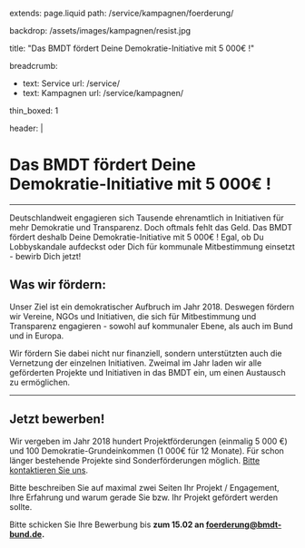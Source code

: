 extends: page.liquid
path: /service/kampagnen/foerderung/

backdrop: /assets/images/kampagnen/resist.jpg

title: "Das BMDT fördert Deine Demokratie-Initiative mit 5&nbsp;000€ !"

breadcrumb:
 - text: Service
   url: /service/
 - text: Kampagnen
   url: /service/kampagnen/

thin_boxed: 1

header: |
    <h1>Das BMDT fördert Deine Demokratie-Initiative mit 5&nbsp;000€ !</h1>


---
Deutschlandweit engagieren sich Tausende ehrenamtlich in Initiativen für mehr Demokratie und Transparenz. Doch oftmals fehlt das Geld. Das BMDT fördert deshalb Deine Demokratie-Initiative mit 5&nbsp;000€ ! Egal, ob Du Lobbyskandale aufdeckst oder Dich für kommunale Mitbestimmung einsetzt - bewirb Dich jetzt!

## Was wir fördern:

Unser Ziel ist ein demokratischer Aufbruch im Jahr 2018. Deswegen fördern wir Vereine, NGOs und Initiativen, die sich für Mitbestimmung und Transparenz engagieren - sowohl auf kommunaler Ebene, als auch im Bund und in Europa.

Wir fördern Sie dabei nicht nur finanziell, sondern unterstützten auch die Vernetzung der einzelnen Initiativen. Zweimal im Jahr laden wir alle geförderten Projekte und Initiativen in das BMDT ein, um einen Austausch zu ermöglichen.

---

## Jetzt bewerben!

Wir vergeben im Jahr 2018 hundert Projektförderungen (einmalig 5&nbsp;000 €) und 100 Demokratie-Grundeinkommen (1&nbsp;000€ für 12 Monate). Für schon länger bestehende Projekte sind Sonderförderungen möglich. [Bitte kontaktieren Sie uns](mailto:foerderung@bmdt-bund.de).

Bitte beschreiben Sie auf maximal zwei Seiten Ihr Projekt / Engagement, Ihre Erfahrung und warum gerade Sie bzw. Ihr Projekt gefördert werden sollte.

Bitte schicken Sie Ihre Bewerbung bis **zum 15.02 an <foerderung@bmdt-bund.de>.**

